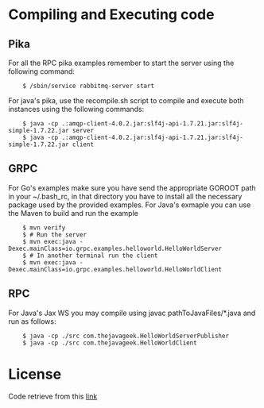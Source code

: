 # Compiling and Executing code
## Pika 

For all the RPC pika examples remember to start the server using the following command:

		$ /sbin/service rabbitmq-server start

For java's pika, use the recompile.sh script to compile and execute both instances using the following commands:
		
		$ java -cp .:amqp-client-4.0.2.jar:slf4j-api-1.7.21.jar:slf4j-simple-1.7.22.jar server
		$ java -cp .:amqp-client-4.0.2.jar:slf4j-api-1.7.21.jar:slf4j-simple-1.7.22.jar client

## GRPC

For Go's examples make sure you have send the appropriate GOROOT path in your ~/.bash_rc, in that directory you have to install all the necessary package used by the provided examples.
For Java's exmaple you can use the Maven to build and run the example
	
		$ mvn verify
		$ # Run the server
		$ mvn exec:java -Dexec.mainClass=io.grpc.examples.helloworld.HelloWorldServer
		$ # In another terminal run the client
		$ mvn exec:java -Dexec.mainClass=io.grpc.examples.helloworld.HelloWorldClient


## RPC

For Java's Jax WS you may compile using javac pathToJavaFiles/*.java and run as follows:
	
		$ java -cp ./src com.thejavageek.HelloWorldServerPublisher
		$ java -cp ./src com.thejavageek.HelloWorldClient 


# License 

Code retrieve from this [link](https://github.com/grpc/grpc-java)

